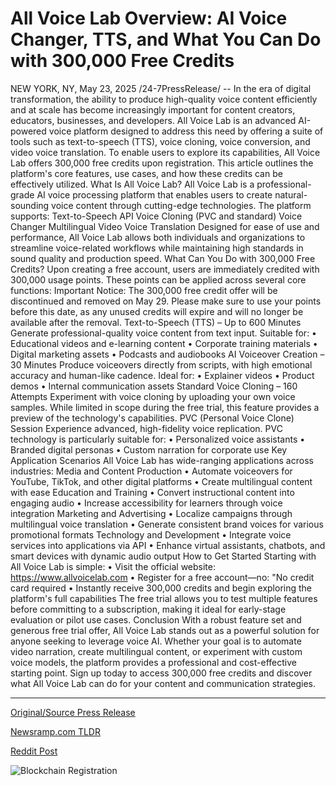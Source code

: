 # All Voice Lab Overview: AI Voice Changer, TTS, and What You Can Do with 300,000 Free Credits

NEW YORK, NY, May 23, 2025 /24-7PressRelease/ -- In the era of digital transformation, the ability to produce high-quality voice content efficiently and at scale has become increasingly important for content creators, educators, businesses, and developers. All Voice Lab is an advanced AI-powered voice platform designed to address this need by offering a suite of tools such as text-to-speech (TTS), voice cloning, voice conversion, and video voice translation.  To enable users to explore its capabilities, All Voice Lab offers 300,000 free credits upon registration. This article outlines the platform's core features, use cases, and how these credits can be effectively utilized.  What Is All Voice Lab?  All Voice Lab is a professional-grade AI voice processing platform that enables users to create natural-sounding voice content through cutting-edge technologies. The platform supports: Text-to-Speech API Voice Cloning (PVC and standard) Voice Changer Multilingual Video Voice Translation  Designed for ease of use and performance, All Voice Lab allows both individuals and organizations to streamline voice-related workflows while maintaining high standards in sound quality and production speed.  What Can You Do with 300,000 Free Credits?  Upon creating a free account, users are immediately credited with 300,000 usage points. These points can be applied across several core functions:  Important Notice: The 300,000 free credit offer will be discontinued and removed on May 29. Please make sure to use your points before this date, as any unused credits will expire and will no longer be available after the removal.  Text-to-Speech (TTS) – Up to 600 Minutes Generate professional-quality voice content from text input. Suitable for:  • Educational videos and e-learning content • Corporate training materials • Digital marketing assets • Podcasts and audiobooks  AI Voiceover Creation – 30 Minutes Produce voiceovers directly from scripts, with high emotional accuracy and human-like cadence. Ideal for:  • Explainer videos • Product demos • Internal communication assets  Standard Voice Cloning – 160 Attempts Experiment with voice cloning by uploading your own voice samples. While limited in scope during the free trial, this feature provides a preview of the technology's capabilities.  PVC (Personal Voice Clone) Session Experience advanced, high-fidelity voice replication. PVC technology is particularly suitable for:  • Personalized voice assistants • Branded digital personas • Custom narration for corporate use  Key Application Scenarios  All Voice Lab has wide-ranging applications across industries:  Media and Content Production  • Automate voiceovers for YouTube, TikTok, and other digital platforms • Create multilingual content with ease  Education and Training  • Convert instructional content into engaging audio • Increase accessibility for learners through voice integration  Marketing and Advertising  • Localize campaigns through multilingual voice translation • Generate consistent brand voices for various promotional formats  Technology and Development  • Integrate voice services into applications via API • Enhance virtual assistants, chatbots, and smart devices with dynamic audio output  How to Get Started  Starting with All Voice Lab is simple:  • Visit the official website: https://www.allvoicelab.com • Register for a free account—no: "No credit card required • Instantly receive 300,000 credits and begin exploring the platform's full capabilities  The free trial allows you to test multiple features before committing to a subscription, making it ideal for early-stage evaluation or pilot use cases.  Conclusion  With a robust feature set and generous free trial offer, All Voice Lab stands out as a powerful solution for anyone seeking to leverage voice AI. Whether your goal is to automate video narration, create multilingual content, or experiment with custom voice models, the platform provides a professional and cost-effective starting point.  Sign up today to access 300,000 free credits and discover what All Voice Lab can do for your content and communication strategies. 

---

[Original/Source Press Release](https://www.24-7pressrelease.com/press-release/523089/all-voice-lab-overview-ai-voice-changer-tts-and-what-you-can-do-with-300000-free-credits)
                    

[Newsramp.com TLDR](https://newsramp.com/curated-news/ai-powered-voice-platform-all-voice-lab-offers-300000-free-credits-for-voice-content-creation/320741e75c4928c888c77a4a7eab0c84) 

 



[Reddit Post](https://www.reddit.com/r/newsramp/comments/1ktdpsr/aipowered_voice_platform_all_voice_lab_offers/) 



![Blockchain Registration](https://cdn.newsramp.app/24-7PressRelease/qrcode/255/23/moon79u6.webp)